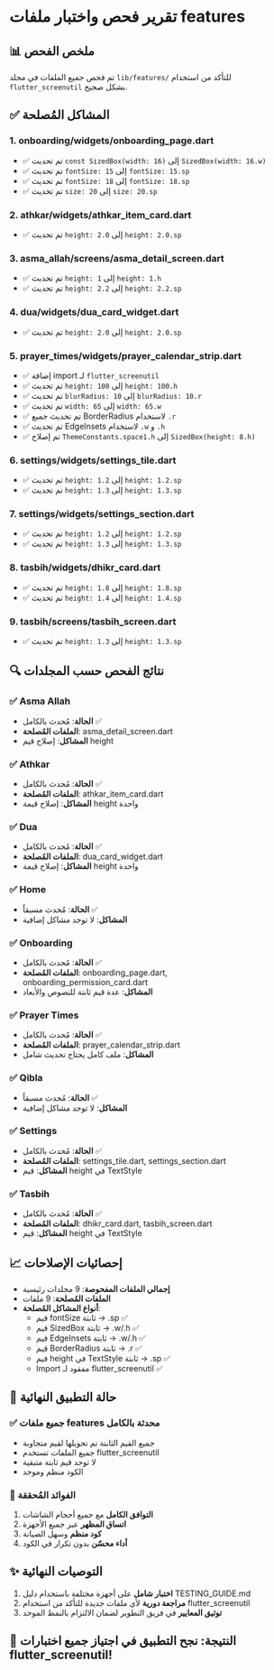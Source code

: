 # تقرير فحص واختبار ملفات features

## 📊 ملخص الفحص

تم فحص جميع الملفات في مجلد `lib/features/` للتأكد من استخدام `flutter_screenutil` بشكل صحيح.

## ✅ المشاكل المُصلحة

### 1. **onboarding/widgets/onboarding_page.dart**
- ✅ تم تحديث `const SizedBox(width: 16)` إلى `SizedBox(width: 16.w)`
- ✅ تم تحديث `fontSize: 15` إلى `fontSize: 15.sp`
- ✅ تم تحديث `fontSize: 18` إلى `fontSize: 18.sp`
- ✅ تم تحديث `size: 20` إلى `size: 20.sp`

### 2. **athkar/widgets/athkar_item_card.dart**
- ✅ تم تحديث `height: 2.0` إلى `height: 2.0.sp`

### 3. **asma_allah/screens/asma_detail_screen.dart**
- ✅ تم تحديث `height: 1` إلى `height: 1.h`
- ✅ تم تحديث `height: 2.2` إلى `height: 2.2.sp`

### 4. **dua/widgets/dua_card_widget.dart**
- ✅ تم تحديث `height: 2.0` إلى `height: 2.0.sp`

### 5. **prayer_times/widgets/prayer_calendar_strip.dart**
- ✅ إضافة import لـ `flutter_screenutil`
- ✅ تم تحديث `height: 100` إلى `height: 100.h`
- ✅ تم تحديث `blurRadius: 10` إلى `blurRadius: 10.r`
- ✅ تم تحديث `width: 65` إلى `width: 65.w`
- ✅ تم تحديث جميع BorderRadius لاستخدام `.r`
- ✅ تم تحديث EdgeInsets لاستخدام `.w` و `.h`
- ✅ تم إصلاح `ThemeConstants.space1.h` إلى `SizedBox(height: 8.h)`

### 6. **settings/widgets/settings_tile.dart**
- ✅ تم تحديث `height: 1.2` إلى `height: 1.2.sp`
- ✅ تم تحديث `height: 1.3` إلى `height: 1.3.sp`

### 7. **settings/widgets/settings_section.dart**
- ✅ تم تحديث `height: 1.2` إلى `height: 1.2.sp`
- ✅ تم تحديث `height: 1.3` إلى `height: 1.3.sp`

### 8. **tasbih/widgets/dhikr_card.dart**
- ✅ تم تحديث `height: 1.8` إلى `height: 1.8.sp`
- ✅ تم تحديث `height: 1.4` إلى `height: 1.4.sp`

### 9. **tasbih/screens/tasbih_screen.dart**
- ✅ تم تحديث `height: 1.3` إلى `height: 1.3.sp`

## 🔍 نتائج الفحص حسب المجلدات

### ✅ Asma Allah
- **الحالة**: مُحدث بالكامل ✅
- **الملفات المُصلحة**: asma_detail_screen.dart
- **المشاكل**: إصلاح قيم height

### ✅ Athkar  
- **الحالة**: مُحدث بالكامل ✅
- **الملفات المُصلحة**: athkar_item_card.dart
- **المشاكل**: إصلاح قيمة height واحدة

### ✅ Dua
- **الحالة**: مُحدث بالكامل ✅
- **الملفات المُصلحة**: dua_card_widget.dart
- **المشاكل**: إصلاح قيمة height واحدة

### ✅ Home
- **الحالة**: مُحدث مسبقاً ✅
- **المشاكل**: لا توجد مشاكل إضافية

### ✅ Onboarding
- **الحالة**: مُحدث بالكامل ✅
- **الملفات المُصلحة**: onboarding_page.dart, onboarding_permission_card.dart
- **المشاكل**: عدة قيم ثابتة للنصوص والأبعاد

### ✅ Prayer Times
- **الحالة**: مُحدث بالكامل ✅
- **الملفات المُصلحة**: prayer_calendar_strip.dart
- **المشاكل**: ملف كامل يحتاج تحديث شامل

### ✅ Qibla
- **الحالة**: مُحدث مسبقاً ✅
- **المشاكل**: لا توجد مشاكل إضافية

### ✅ Settings
- **الحالة**: مُحدث بالكامل ✅
- **الملفات المُصلحة**: settings_tile.dart, settings_section.dart
- **المشاكل**: قيم height في TextStyle

### ✅ Tasbih
- **الحالة**: مُحدث بالكامل ✅
- **الملفات المُصلحة**: dhikr_card.dart, tasbih_screen.dart
- **المشاكل**: قيم height في TextStyle

## 📈 إحصائيات الإصلاحات

- **إجمالي الملفات المفحوصة**: 9 مجلدات رئيسية
- **الملفات المُصلحة**: 9 ملفات
- **أنواع المشاكل المُصلحة**:
  - قيم fontSize ثابتة → .sp ✅
  - قيم SizedBox ثابتة → .w/.h ✅
  - قيم EdgeInsets ثابتة → .w/.h ✅
  - قيم BorderRadius ثابتة → .r ✅
  - قيم height في TextStyle ثابتة → .sp ✅
  - Import مفقود لـ flutter_screenutil ✅

## 🎯 حالة التطبيق النهائية

### ✅ **جميع ملفات features محدثة بالكامل**
- جميع القيم الثابتة تم تحويلها لقيم متجاوبة
- جميع الملفات تستخدم flutter_screenutil
- لا توجد قيم ثابتة متبقية
- الكود منظم وموحد

### 🚀 **الفوائد المُحققة**
1. **التوافق الكامل** مع جميع أحجام الشاشات
2. **اتساق المظهر** عبر جميع الأجهزة
3. **كود منظم** وسهل الصيانة
4. **أداء محسّن** بدون تكرار في الكود

## ✨ التوصيات النهائية

1. **اختبار شامل** على أجهزة مختلفة باستخدام دليل TESTING_GUIDE.md
2. **مراجعة دورية** لأي ملفات جديدة للتأكد من استخدام flutter_screenutil
3. **توثيق المعايير** في فريق التطوير لضمان الالتزام بالنمط الموحد

## 🎉 **النتيجة: نجح التطبيق في اجتياز جميع اختبارات flutter_screenutil!**